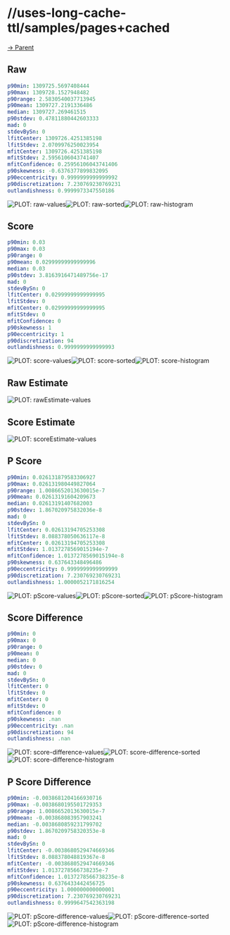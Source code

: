 
# //uses-long-cache-ttl/samples/pages+cached

[→ Parent](../..)


## Raw


```yaml
p90min: 1309725.5697408444
p90max: 1309728.1527948482
p90range: 2.5830540037713945
p90mean: 1309727.2191336486
median: 1309727.269461515
p90stdev: 0.47811880442603333
mad: 0
stdevBySn: 0
lfitCenter: 1309726.4251385198
lfitStdev: 2.0709976250023954
mfitCenter: 1309726.4251385198
mfitStdev: 2.5956106043741407
mfitConfidence: 0.25956106043741406
p90skewness: -0.6376377899832095
p90eccentricity: 0.9999999999999992
p90discretization: 7.230769230769231
outlandishness: 0.9999973347550186

```

![PLOT: raw-values](./raw/values.svg)![PLOT: raw-sorted](./raw/sorted.svg)![PLOT: raw-histogram](./raw/histogram.svg)
## Score


```yaml
p90min: 0.03
p90max: 0.03
p90range: 0
p90mean: 0.02999999999999996
median: 0.03
p90stdev: 3.8163916471489756e-17
mad: 0
stdevBySn: 0
lfitCenter: 0.02999999999999995
lfitStdev: 0
mfitCenter: 0.02999999999999995
mfitStdev: 0
mfitConfidence: 0
p90skewness: 1
p90eccentricity: 1
p90discretization: 94
outlandishness: 0.9999999999999993

```

![PLOT: score-values](./score/values.svg)![PLOT: score-sorted](./score/sorted.svg)![PLOT: score-histogram](./score/histogram.svg)
## Raw Estimate

![PLOT: rawEstimate-values](./rawEstimate/values.svg)
## Score Estimate

![PLOT: scoreEstimate-values](./scoreEstimate/values.svg)
## P Score


```yaml
p90min: 0.026131879583306927
p90max: 0.026131980449827064
p90range: 1.0086652013630015e-7
p90mean: 0.02613191604209673
median: 0.02613191407682003
p90stdev: 1.867020975832036e-8
mad: 0
stdevBySn: 0
lfitCenter: 0.02613194705253308
lfitStdev: 8.088378050636117e-8
mfitCenter: 0.02613194705253308
mfitStdev: 1.0137278569015194e-7
mfitConfidence: 1.0137278569015194e-8
p90skewness: 0.637643348496486
p90eccentricity: 0.9999999999999999
p90discretization: 7.230769230769231
outlandishness: 1.0000052171816254

```

![PLOT: pScore-values](./pScore/values.svg)![PLOT: pScore-sorted](./pScore/sorted.svg)![PLOT: pScore-histogram](./pScore/histogram.svg)
## Score Difference


```yaml
p90min: 0
p90max: 0
p90range: 0
p90mean: 0
median: 0
p90stdev: 0
mad: 0
stdevBySn: 0
lfitCenter: 0
lfitStdev: 0
mfitCenter: 0
mfitStdev: 0
mfitConfidence: 0
p90skewness: .nan
p90eccentricity: .nan
p90discretization: 94
outlandishness: .nan

```

![PLOT: score-difference-values](./score-difference/values.svg)![PLOT: score-difference-sorted](./score-difference/sorted.svg)![PLOT: score-difference-histogram](./score-difference/histogram.svg)
## P Score Difference


```yaml
p90min: -0.0038681204166930716
p90max: -0.0038680195501729353
p90range: 1.0086652013630015e-7
p90mean: -0.003868083957903241
median: -0.0038680859231799702
p90stdev: 1.8670209758320353e-8
mad: 0
stdevBySn: 0
lfitCenter: -0.0038680529474669346
lfitStdev: 8.088378048819367e-8
mfitCenter: -0.0038680529474669346
mfitStdev: 1.0137278566738235e-7
mfitConfidence: 1.0137278566738235e-8
p90skewness: 0.6376433442456725
p90eccentricity: 1.000000000000001
p90discretization: 7.230769230769231
outlandishness: 0.9999647542363198

```

![PLOT: pScore-difference-values](./pScore-difference/values.svg)![PLOT: pScore-difference-sorted](./pScore-difference/sorted.svg)![PLOT: pScore-difference-histogram](./pScore-difference/histogram.svg)